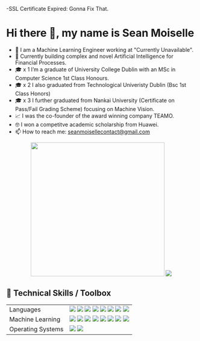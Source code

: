 -SSL Certificate Expired: Gonna Fix That.

# Hi there 👋, my name is Sean Moiselle
- 🌱 I am a Machine Learning Engineer working at "Currently Unavailable".
- 🤖 Currently building complex and novel Artificial Intelligence for Financial Processes.
- 🎓 x 1 I’m a graduate of University College Dublin with an MSc in Computer Science 1st Class Honours.
- 🎓 x 2 I also graduated from Technological Univeristy Dublin (Bsc 1st Class Honors)
- 🎓 x 3 I further graduated from Nankai University (Certificate on Pass/Fail Grading Scheme) focusing on Machine Vision.
- 📈 I was the co-founder of the award winning company TEAMO.
- 🤓 I won a competitve academic scholarship from Huawei.
- 📫 How to reach me: seanmoisellecontact@gmail.com

<p float="left" align="center">
  <img src="https://github-readme-stats.vercel.app/api/top-langs/?username=Sean-Jay-M&layout=compact" width="355"/>
  <img src="https://github-readme-stats.vercel.app/api?username=Sean-Jay-M&&show_icons=true&title_color=ffffff&icon_color=bb2acf&text_color=daf7dc&bg_color=151515"/> 
</p>

## 💼 Technical Skills / Toolbox

<table>
  <tr>
    <td valign="middle">
      <span>Languages</span>
    </td>
    <td valign="middle">
      <div float="left">
        <img src="https://img.shields.io/badge/python-3670A0?style=for-the-badge&logo=python&logoColor=ffdd54"/>
        <img src="https://img.shields.io/badge/r-%23276DC3.svg?style=for-the-badge&logo=r&logoColor=white"/>
        <img src="https://img.shields.io/badge/java-%23ED8B00.svg?style=for-the-badge&logo=java&logoColor=white"/>
        <img src="https://img.shields.io/badge/shell_script-%23121011.svg?style=for-the-badge&logo=gnu-bash&logoColor=white">
        <img src="https://img.shields.io/badge/javascript-%23323330.svg?style=for-the-badge&logo=javascript&logoColor=%23F7DF1E"/>
        <img src="https://img.shields.io/badge/c++-%2300599C.svg?style=for-the-badge&logo=c%2B%2B&logoColor=white"/>
        <img src="https://img.shields.io/badge/mysql-%2300f.svg?style=for-the-badge&logo=mysql&logoColor=white"/>
        <img src="https://img.shields.io/badge/postgres-%23316192.svg?style=for-the-badge&logo=postgresql&logoColor=white"/>
      </div>
    </td>
  </tr>
  <tr>
    <td valign="middle">
      <span>Machine Learning</span>
    </td>
    <td valign="middle">
      <div float="left">
        <img src="https://img.shields.io/badge/PyTorch-%23EE4C2C.svg?&style=flat-square&logo=pytorch&logoColor=white"/>
        <img src="https://img.shields.io/badge/Tensorflow-%23FF6F00.svg?&style=flat-square&logo=tensorflow&logoColor=white"/>
        <img src="https://img.shields.io/badge/Keras-%23D00000.svg?&style=flat-square&logo=keras&logoColor=white"/>
        <img src="https://img.shields.io/badge/ScikitLearn-%23F7931E.svg?&style=flat-square&logo=scikitlearn&logoColor=white"/>
        <img src="https://img.shields.io/badge/Numpy-%23013243.svg?&style=flat-square&logo=numpy&logoColor=white"/>
        <img src="https://img.shields.io/badge/Scipy-%238CAAE6.svg?&style=flat-square&logo=scipy&logoColor=white"/>
        <img src="https://img.shields.io/badge/Pandas-%23150458.svg?&style=flat-square&logo=pandas&logoColor=white"/>
        <img src="https://img.shields.io/badge/Tidyverse-%23276DC3.svg?&style=flat-square&logo=r&logoColor=white"/>
      </div>
    </td>
  </tr>
    <tr>
    <td valign="middle">
      <span>Operating Systems</span>
    </td>
    <td valign="middle">
      <div float="left">
        <img src="https://img.shields.io/badge/Ubuntu-E95420?style=for-the-badge&logo=ubuntu&logoColor=white"/>
        <img src="https://img.shields.io/badge/Windows-0078D6?style=for-the-badge&logo=windows&logoColor=white"/>
      </div>
    </td>
  </tr>
</table>

</table>
